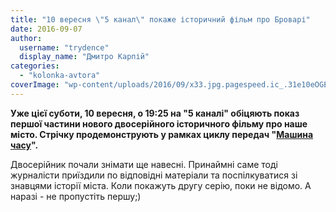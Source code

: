 ```yaml
---
title: "10 вересня \"5 канал\" покаже історичний фільм про Броварі"
date: 2016-09-07
author: 
  username: "trydence"
  display_name: "Дмитро Карпій"
categories: 
  - "kolonka-avtora"
coverImage: "wp-content/uploads/2016/09/x33.jpg.pagespeed.ic_.31e10eOGEm.jpg"
---
```


**Уже цієї суботи, 10 вересня, о 19:25 на "5 каналі" обіцяють показ першої частини нового двосерійного історичного фільму про наше місто. Стрічку продемонструють у рамках циклу передач "[Машина часу](https://www.5.ua/programy/mashyna-chasu-33.html)".**

Двосерійник почали знімати ще навесні. Принаймні саме тоді журналісти приїздили по відповідні матеріали та поспілкуватися зі знавцями історії міста. Коли покажуть другу серію, поки не відомо. А наразі - не пропустіть першу;)
